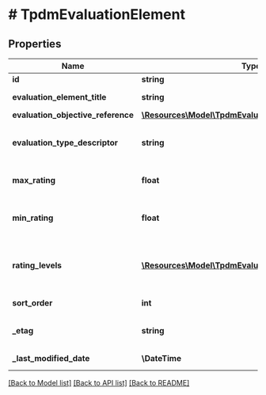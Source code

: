 # # TpdmEvaluationElement

## Properties

Name | Type | Description | Notes
------------ | ------------- | ------------- | -------------
**id** | **string** |  | [optional]
**evaluation_element_title** | **string** | The name or title of the evaluation element. |
**evaluation_objective_reference** | [**\Resources\Model\TpdmEvaluationObjectiveReference**](TpdmEvaluationObjectiveReference.md) |  |
**evaluation_type_descriptor** | **string** | The type of the evaluation (e.g., observation, principal, peer, student survey, student growth). | [optional]
**max_rating** | **float** | The maximum summary numerical rating or score for the evaluation element. | [optional]
**min_rating** | **float** | The minimum summary numerical rating or score for the evaluation element. If omitted, assumed to be 0.0. | [optional]
**rating_levels** | [**\Resources\Model\TpdmEvaluationElementRatingLevel[]**](TpdmEvaluationElementRatingLevel.md) | An unordered collection of evaluationElementRatingLevels. The descriptive level(s) of ratings (cut scores) for evaluation element. | [optional]
**sort_order** | **int** | The sort order of this Evaluation Element. | [optional]
**_etag** | **string** | A unique system-generated value that identifies the version of the resource. | [optional]
**_last_modified_date** | **\DateTime** | The date and time the resource was last modified. | [optional]

[[Back to Model list]](../../README.md#models) [[Back to API list]](../../README.md#endpoints) [[Back to README]](../../README.md)
